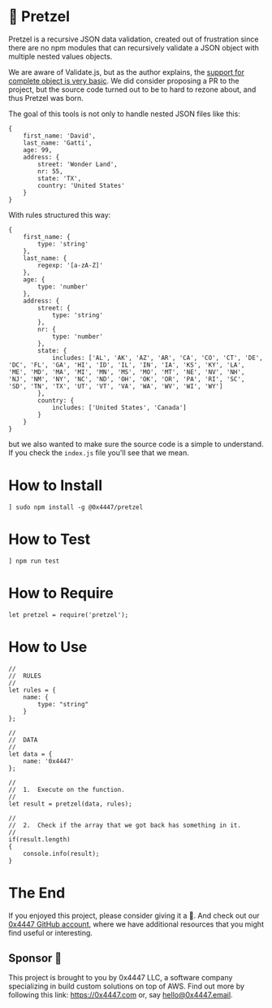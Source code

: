 # 🥨 Pretzel

Pretzel is a recursive JSON data validation, created out of frustration since there are no npm modules that can recursively validate a JSON object with multiple nested values objects.

We are aware of Validate.js, but as the author explains, the [support for complete object is very basic](https://validatejs.org/#validate-nested). We did consider proposing a PR to the project, but the source code turned out to be to hard to rezone about, and thus Pretzel was born.

The goal of this tools is not only to handle nested JSON files like this:

```
{
	first_name: 'David',
	last_name: 'Gatti',
	age: 99,
	address: {
		street: 'Wonder Land',
		nr: 55,
		state: 'TX',
		country: 'United States'
	}
}
```

With rules structured this way:

```
{
	first_name: {
		type: 'string'
	},
	last_name: {
		regexp: '[a-zA-Z]'
	},
	age: {
		type: 'number'
	},
	address: {
		street: {
			type: 'string'
		},
		nr: {
			type: 'number'
		},
		state: {
			includes: ['AL', 'AK', 'AZ', 'AR', 'CA', 'CO', 'CT', 'DE', 'DC', 'FL', 'GA', 'HI', 'ID', 'IL', 'IN', 'IA', 'KS', 'KY', 'LA', 'ME', 'MD', 'MA', 'MI', 'MN', 'MS', 'MO', 'MT', 'NE', 'NV', 'NH', 'NJ', 'NM', 'NY', 'NC', 'ND', 'OH', 'OK', 'OR', 'PA', 'RI', 'SC', 'SD', 'TN', 'TX', 'UT', 'VT', 'VA', 'WA', 'WV', 'WI', 'WY']
		},
		country: {
			includes: ['United States', 'Canada']
		}
	}
}
```

but we also wanted to make sure the source code is a simple to understand. If you check the `index.js` file you'll see that we mean.

# How to Install

```
] sudo npm install -g @0x4447/pretzel
```

# How to Test

```
] npm run test
```

# How to Require

```
let pretzel = require('pretzel');
```

# How to Use
```
//
//	RULES
//
let rules = {
	name: {
		type: "string"
	}
};

//
//	DATA
//
let data = {
	name: '0x4447'
};

//
//	1.	Execute on the function.
//
let result = pretzel(data, rules);

//
//	2.	Check if the array that we got back has something in it.
//
if(result.length)
{
	console.info(result);
}
```

# The End

If you enjoyed this project, please consider giving it a 🌟. And check out our [0x4447 GitHub account](https://github.com/0x4447), where we have additional resources that you might find useful or interesting.

## Sponsor 🎊

This project is brought to you by 0x4447 LLC, a software company specializing in build custom solutions on top of AWS. Find out more by following this link: https://0x4447.com or, say [hello@0x4447.email](mailto:hello@0x4447.email?Subject=Hello%20From%20Repo&Body=Hi%2C%0A%0AMy%20name%20is%20NAME%2C%20and%20I%27d%20like%20to%20get%20in%20touch%20with%20someone%20at%200x4447.%0A%0AI%27d%20like%20to%20discuss%20the%20following%20topics%3A%0A%0A-%20LIST_OF_TOPICS_TO_DISCUSS%0A%0ASome%20useful%20information%3A%0A%0A-%20My%20full%20name%20is%3A%20FIRST_NAME%20LAST_NAME%0A-%20My%20time%20zone%20is%3A%20TIME_ZONE%0A-%20My%20working%20hours%20are%20from%3A%20TIME%20till%20TIME%0A-%20My%20company%20name%20is%3A%20COMPANY%20NAME%0A-%20My%20company%20website%20is%3A%20https%3A%2F%2F%0A%0ABest%20regards.).
